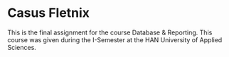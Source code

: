 # Casus Fletnix

This is the final assignment for the course Database & Reporting. This course was given during the I-Semester at the HAN University of Applied Sciences.
